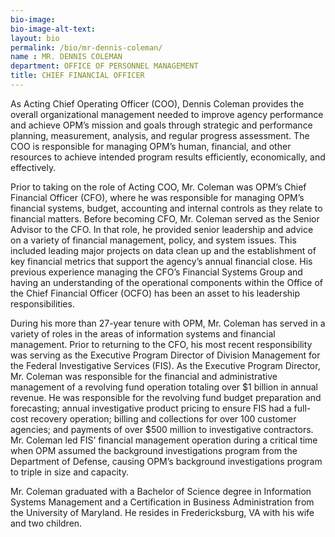 ```yaml
---
bio-image:
bio-image-alt-text:
layout: bio
permalink: /bio/mr-dennis-coleman/
name : MR. DENNIS COLEMAN
department: OFFICE OF PERSONNEL MANAGEMENT
title: CHIEF FINANCIAL OFFICER
---
```

As Acting Chief Operating Officer (COO), Dennis Coleman provides the overall organizational management needed to improve agency performance and achieve OPM’s mission and goals through strategic and performance planning, measurement, analysis, and regular progress assessment. The COO is responsible for managing OPM’s human, financial, and other resources to achieve intended program results efficiently, economically, and effectively.
             
Prior to taking on the role of Acting COO, Mr. Coleman was OPM’s Chief Financial Officer (CFO), where he was responsible for managing OPM’s financial systems, budget, accounting and internal controls as they relate to financial matters. Before becoming CFO, Mr. Coleman served as the Senior Advisor to the CFO. In that role, he provided senior leadership and advice on a variety of financial management, policy, and system issues.  This included leading major projects on data clean up and the establishment of key financial metrics that support the agency’s annual financial close.  His previous experience managing the CFO’s Financial Systems Group and having an understanding of the operational components within the Office of the Chief Financial Officer (OCFO) has been an asset to his leadership responsibilities.
             
During his more than 27-year tenure with OPM, Mr. Coleman has served in a variety of roles in the areas of information systems and financial management.  Prior to returning to the CFO, his most recent responsibility was serving as the Executive Program Director of Division Management for the Federal Investigative Services (FIS). As the Executive Program Director, Mr. Coleman was responsible for the financial and administrative management of a revolving fund operation totaling over $1 billion in annual revenue. He was responsible for the revolving fund budget preparation and forecasting; annual investigative product pricing to ensure FIS had a full-cost recovery operation; billing and collections for over 100 customer agencies; and payments of over $500 million to investigative contractors.  Mr. Coleman led FIS’ financial management operation during a critical time when OPM assumed the background investigations program from the Department of Defense, causing OPM’s background investigations program to triple in size and capacity.
             
Mr. Coleman graduated with a Bachelor of Science degree in Information Systems Management and a Certification in Business Administration from the University of Maryland.  He resides in Fredericksburg, VA with his wife and two children.

